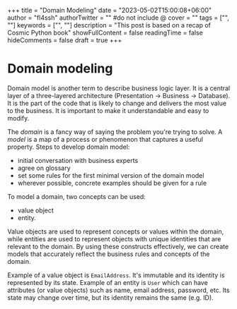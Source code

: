 +++
title = "Domain Modeling"
date = "2023-05-02T15:00:08+06:00"
author = "fl4ssh"
authorTwitter = "" #do not include @
cover = ""
tags = ["", ""]
keywords = ["", ""]
description = "This post is based on a recap of Cosmic Python book"
showFullContent = false
readingTime = false
hideComments = false
draft = true
+++

# Domain modeling

Domain model is another term to describe business logic layer. It is a central layer of a three-layered architecture (Presentation -> Business -> Database). It is the part of the code that is likely to change and delivers the most value to the business. It is important to make it understandable and easy to modify.

The *domain* is a fancy way of saying the problem you're trying to solve.
A *model* is a map of a process or phenomenon that captures a useful property.
Steps to develop domain model:
 - initial conversation with business experts
 - agree on glossary
 - set some rules for the first minimal version of the domain model
 - wherever possible, concrete examples should be given for a rule

To model a domain, two concepts can be used: 
 - value object
 - entity. 

Value objects are used to represent concepts or values within the domain, while entities are used to represent objects with unique identities that are relevant to the domain. By using these constructs effectively, we can create models that accurately reflect the business rules and concepts of the domain. 

Example of a value object is `EmailAddress`. It's immutable and its identity is represented by its state. Example of an entity is `User` which can have attributes (or value objects) such as name, email address, password, etc. Its state may change over time, but its identity remains the same (e.g. ID).
